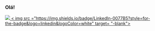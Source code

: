 ### Olá! 

<div>
<a href = "job.paulo026@gmail.com"> <img src= "https://img.shields.io/badge/Gmail-D14836?style=for-the-badge&logo=gmail&logoColor=white" target= "_blank">
<a href = "https://www.linkedin.com/in/paulo-sergio-da-silva-junior-85b85014a/"> < img src ="https://img.shields.io/badge/LinkedIn-0077B5?style=for-the-badge&logo=linkedin&logoColor=white" target= "-blank">
 
</div>
